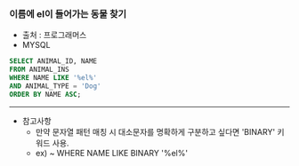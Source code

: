 ### 이름에 el이 들어가는 동물 찾기
* 출처 : 프로그래머스
* MYSQL

```sql
SELECT ANIMAL_ID, NAME
FROM ANIMAL_INS
WHERE NAME LIKE '%el%'
AND ANIMAL_TYPE = 'Dog'
ORDER BY NAME ASC;
```

--------
* 참고사항
  * 만약 문자열 패턴 매칭 시 대소문자를 명확하게 구분하고 싶다면 'BINARY' 키워드 사용. 
  * ex) ~ WHERE NAME LIKE BINARY '%el%'

